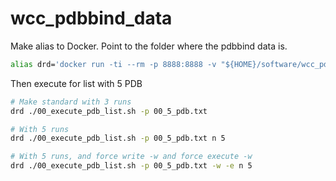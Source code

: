 # wcc_pdbbind_data

Make alias to Docker. Point to the folder where the pdbbind data is.

```bash
alias drd='docker run -ti --rm -p 8888:8888 -v "${HOME}/software/wcc_pdbbind_data":/home/jovyan/work --name rdock $USER/rdock'
```

Then execute for list with 5 PDB

```bash
# Make standard with 3 runs
drd ./00_execute_pdb_list.sh -p 00_5_pdb.txt

# With 5 runs 
drd ./00_execute_pdb_list.sh -p 00_5_pdb.txt n 5

# With 5 runs, and force write -w and force execute -w
drd ./00_execute_pdb_list.sh -p 00_5_pdb.txt -w -e n 5
```
